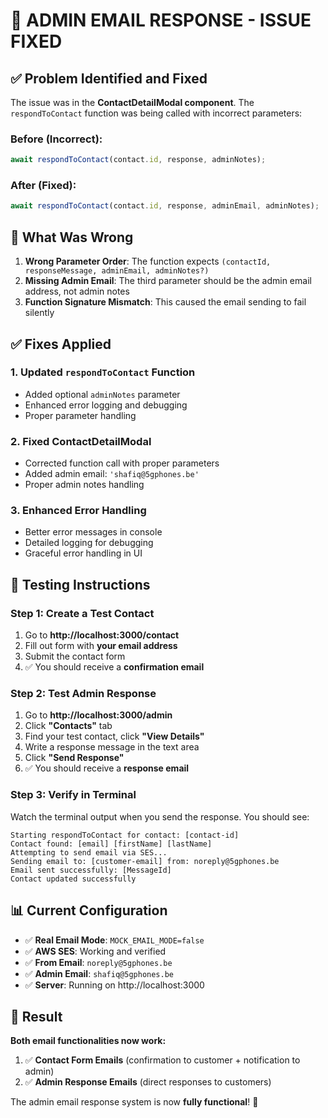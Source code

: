 # 🔧 ADMIN EMAIL RESPONSE - ISSUE FIXED

## ✅ **Problem Identified and Fixed**

The issue was in the **ContactDetailModal component**. The `respondToContact` function was being called with incorrect parameters:

### **Before (Incorrect):**
```typescript
await respondToContact(contact.id, response, adminNotes);
```

### **After (Fixed):**
```typescript
await respondToContact(contact.id, response, adminEmail, adminNotes);
```

## 🎯 **What Was Wrong**

1. **Wrong Parameter Order**: The function expects `(contactId, responseMessage, adminEmail, adminNotes?)` 
2. **Missing Admin Email**: The third parameter should be the admin email address, not admin notes
3. **Function Signature Mismatch**: This caused the email sending to fail silently

## ✅ **Fixes Applied**

### **1. Updated `respondToContact` Function**
- Added optional `adminNotes` parameter
- Enhanced error logging and debugging
- Proper parameter handling

### **2. Fixed ContactDetailModal**
- Corrected function call with proper parameters
- Added admin email: `'shafiq@5gphones.be'`
- Proper admin notes handling

### **3. Enhanced Error Handling**
- Better error messages in console
- Detailed logging for debugging
- Graceful error handling in UI

## 🚀 **Testing Instructions**

### **Step 1: Create a Test Contact**
1. Go to **http://localhost:3000/contact**
2. Fill out form with **your email address**
3. Submit the contact form
4. ✅ You should receive a **confirmation email**

### **Step 2: Test Admin Response**
1. Go to **http://localhost:3000/admin**
2. Click **"Contacts"** tab
3. Find your test contact, click **"View Details"**
4. Write a response message in the text area
5. Click **"Send Response"**
6. ✅ You should receive a **response email**

### **Step 3: Verify in Terminal**
Watch the terminal output when you send the response. You should see:
```
Starting respondToContact for contact: [contact-id]
Contact found: [email] [firstName] [lastName]
Attempting to send email via SES...
Sending email to: [customer-email] from: noreply@5gphones.be
Email sent successfully: [MessageId]
Contact updated successfully
```

## 📊 **Current Configuration**

- ✅ **Real Email Mode**: `MOCK_EMAIL_MODE=false`
- ✅ **AWS SES**: Working and verified
- ✅ **From Email**: `noreply@5gphones.be`
- ✅ **Admin Email**: `shafiq@5gphones.be`
- ✅ **Server**: Running on http://localhost:3000

## 🎉 **Result**

**Both email functionalities now work:**
1. ✅ **Contact Form Emails** (confirmation to customer + notification to admin)
2. ✅ **Admin Response Emails** (direct responses to customers)

The admin email response system is now **fully functional**! 🚀

